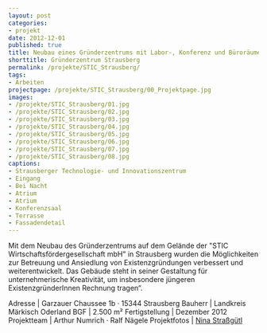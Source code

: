 ```yaml
---
layout: post
categories:
- projekt
date: 2012-12-01
published: true
title: Neubau eines Gründerzentrums mit Labor-, Konferenz und Büroräumen im Strausberger Technologie- und Innovationszentrum
shorttitle: Gründerzentrum Strausberg
permalink: /projekte/STIC_Strausberg/
tags: 
- Arbeiten
projectpage: /projekte/STIC_Strausberg/00_Projektpage.jpg
images:
- /projekte/STIC_Strausberg/01.jpg
- /projekte/STIC_Strausberg/02.jpg
- /projekte/STIC_Strausberg/03.jpg
- /projekte/STIC_Strausberg/04.jpg
- /projekte/STIC_Strausberg/05.jpg
- /projekte/STIC_Strausberg/06.jpg
- /projekte/STIC_Strausberg/07.jpg
- /projekte/STIC_Strausberg/08.jpg
captions:
- Strausberger Technologie- und Innovationszentrum
- Eingang
- Bei Nacht
- Atrium
- Atrium
- Konferenzsaal
- Terrasse
- Fassadendetail
---
```

Mit dem Neubau des Gründerzentrums auf dem Gelände der "STIC Wirtschaftsfördergesellschaft mbH" in Strausberg wurden die Möglichkeiten zur Betreuung und Ansiedlung von Existenzgründungen verbessert und weiterentwickelt. Das Gebäude steht in seiner Gestaltung für unternehmerische Kreativität, um insbesondere jüngeren ExistenzgründerInnen Rechnung tragen“.

Adresse				|	Garzauer Chaussee 1b · 15344 Strausberg
Bauherr				|	Landkreis Märkisch Oderland
BGF					|	2.500 m²
Fertigstellung		|	Dezember 2012
Projektteam			|	Arthur Numrich · Ralf Nägele
Projektfotos		|	[Nina Straßgütl](http://www.ninastrg.de/)